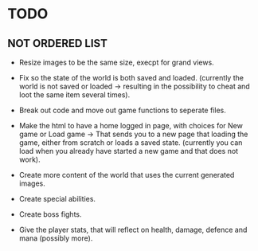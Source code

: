 # TODO

## NOT ORDERED LIST

* Resize images to be the same size, execpt for grand views.

* Fix so the state of the world is both saved and loaded. (currently the world is not saved or loaded -> resulting in the possibility to cheat and loot the same item several times).

* Break out code and move out game functions to seperate files.

* Make the html to have a home logged in page, with choices for New game or Load game -> That sends you to a new page that loading the game, either from scratch or loads a saved state. 
(currently you can load when you already have started a new game and that does not work).

* Create more content of the world that uses the current generated images.

* Create special abilities.

* Create boss fights.

* Give the player stats, that will reflect on health, damage, defence and mana (possibly more).